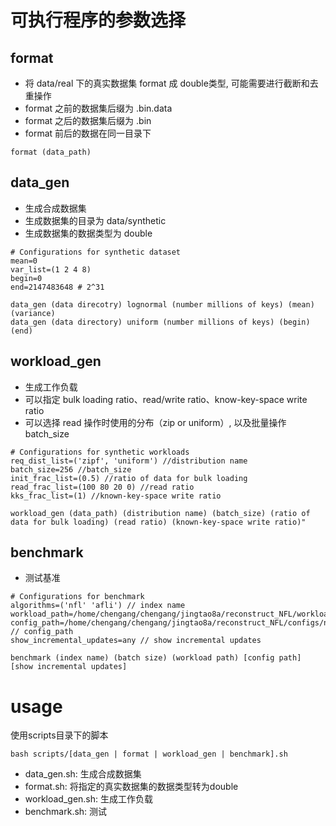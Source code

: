 # 可执行程序的参数选择
## format
- 将 data/real 下的真实数据集 format 成 double类型, 可能需要进行截断和去重操作 
- format 之前的数据集后缀为 .bin.data
- format 之后的数据集后缀为 .bin
- format 前后的数据在同一目录下
```
format (data_path)
```
## data_gen
- 生成合成数据集
- 生成数据集的目录为 data/synthetic
- 生成数据集的数据类型为 double
```
# Configurations for synthetic dataset
mean=0
var_list=(1 2 4 8)
begin=0
end=2147483648 # 2^31

data_gen (data direcotry) lognormal (number millions of keys) (mean) (variance)
data_gen (data directory) uniform (number millions of keys) (begin) (end)
```

## workload_gen
- 生成工作负载
- 可以指定 bulk loading ratio、read/write ratio、know-key-space write ratio
- 可以选择 read 操作时使用的分布（zip or uniform）, 以及批量操作 batch_size
```
# Configurations for synthetic workloads
req_dist_list=('zipf', 'uniform') //distribution name
batch_size=256 //batch_size
init_frac_list=(0.5) //ratio of data for bulk loading 
read_frac_list=(100 80 20 0) //read ratio
kks_frac_list=(1) //known-key-space write ratio

workload_gen (data_path) (distribution name) (batch_size) (ratio of data for bulk loading) (read ratio) (known-key-space write ratio)"
```

## benchmark
- 测试基准
```
# Configurations for benchmark
algorithms=('nfl' 'afli') // index name
workload_path=/home/chengang/chengang/jingtao8a/reconstruct_NFL/workload/ycsb_200M_double_80R_zipf.bin
config_path=/home/chengang/chengang/jingtao8a/reconstruct_NFL/configs/nfl_ycsb_200M_double.in // config_path
show_incremental_updates=any // show incremental updates

benchmark (index name) (batch size) (workload path) [config path] [show incremental updates]
```
# usage
使用scripts目录下的脚本

```
bash scripts/[data_gen | format | workload_gen | benchmark].sh
```

- data_gen.sh: 生成合成数据集
- format.sh: 将指定的真实数据集的数据类型转为double
- workload_gen.sh: 生成工作负载
- benchmark.sh: 测试